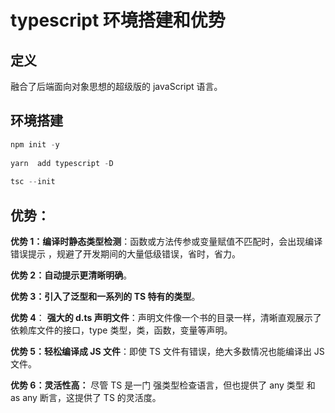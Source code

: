 # typescript 环境搭建和优势

## 定义

融合了后端面向对象思想的超级版的 javaScript 语言。

## 环境搭建

```ts
npm init -y
​
yarn  add typescript -D
​
tsc --init
```

## 优势：

**优势 1：编译时静态类型检测**：函数或方法传参或变量赋值不匹配时，会出现编译错误提示 ，规避了开发期间的大量低级错误，省时，省力。

**优势 2：自动提示更清晰明确**。

**优势 3：引入了泛型和一系列的 TS 特有的类型**。

**优势 4**： **强大的 d.ts 声明文件**：声明文件像一个书的目录一样，清晰直观展示了依赖库文件的接口，type 类型，类，函数，变量等声明。

**优势 5：轻松编译成 JS 文件**：即使 TS 文件有错误，绝大多数情况也能编译出 JS 文件。

**优势 6：灵活性高：** 尽管 TS 是一门 强类型检查语言，但也提供了 any 类型 和 as any 断言，这提供了 TS 的灵活度。
